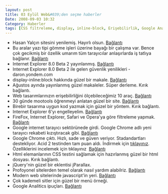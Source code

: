 ```yaml
---
layout: post
title: 03 Eylül Web&#039;den seçme haberler
Date: 2008-09-03 10:32
Category: Haberler
tags: [CSS filtreleme, display, inline-block, Erişebilirlik, Google Analytics, Google Chrome, internet explorer, internet explorer 6, jParallax, yazı tipi]
---
```


-   Hasan Yalçın sitesini yenilemiş. Hayırlı olsun. [Bağlantı][] 
-   Bu aralar yazı tipi gömme işleri üzerine bayağı bir çalışma var.
    Bence çok gecikmiş bir özellik umarım tüm tarayıcılar anlaşırlarda
    iş tatlıya bağlanır. [Bağlantı][1] 
-   Internet Explorer 8.0 Beta 2 yayınlanmış. [Bağlantı][2] 
-   Internet Explorer 8.0 Beta 2 ile gelen güvenlik yenilikleri -
    daron.yondem.com
-   display-inline:block hakkında güzel bir makale. [Bağlantı][4] 
-   Ağustos ayında yayınlanmış güzel makaleler. Süper derleme. Kırık bağlantı.
-   Web tasarımlarınızın erişebilirliğini ölçebileceğimiz 10 araç.
    [Bağlantı][6] 
-   30 günde mootools öğrenmeyi anlatan güzel bir site. [Bağlantı][7] 
-   Birebir tasarıma uygun kod yazmak için güzel bir yöntem.
    Kırık bağlantı.
-   Internet Explorer 6'yı engelleyelim. [Bağlantı][9] 
-   FireFox, Internet Explorer, Safari ve Opera'ya göre filtreleme
    yapmak. [Bağlantı][10]
-   Google internet tarayıcı sektörünede girdi. Google Chrome adlı yeni
    tarayıcı rekabeti kızıştıracak gibi. [Bağlantı][11] 
-   Google Chrome çıktı. Hızlı, sade ve güven veriyor. Stadandartları
    destekliyor. Acid 2 testinden tam puan aldı. İndirmek
    için [tıklayınız][]. Özelliklerini incelemek için tıklayınız
     [Bağlantı][13]
-   Html elemanlarının CSS testini sağlamak için hazırlanmış güzel bir
    html dosyası. Kırık bağlantı.
-   jQuery'nin güzel bir eklentisi jParallax.
-   Profoyonel sitelerden temel olarak nasıl yardım alabilriz.
    [Bağlantı][16] 
-   Modern web sitelerinde javascript'in yeri. [Bağlantı][17] 
-   Çok kademeli sitler için güzel bir menü örneği. 
-   Google Analitics ipuçları. [Bağlantı][19] 


  [Bağlantı]: http://www.hasanyalcin.com/tasarimcinin-el-cantasi-yenilendi/
    "Hasan Yalçın"
  [1]: http://www.webdirections.org/blog/the-return-of-font-embedding-to-the-web/
    "yazı tipi gömme"
  [2]: http://blogs.msdn.com/ie/archive/2008/08/27/internet-explorer-8-beta-2-now-available.aspx
    "ie 8 beta 2"
  [4]: http://www.search-this.com/2008/08/28/lets-all-get-inline-in-a-block-in-a-block/
    "inline-block"
  [6]: http://sixrevisions.com/web-standards/accessibility_testtools/
    "erişebilirlik"
  [7]: http://www.consideropen.com/blog/2008/08/30-days-of-mootools-12-tutorials-day-1-intro-to-the-library/
  [9]: http://css-tricks.com/ie-6-blocker-script/ "ie 6"
  [10]: http://www.nealgrosskopf.com/tech/thread.asp?pid=20 "filtreleme"
  [11]: http://www.google.com/googlebooks/chrome/ "Google Chrome"
  [tıklayınız]: http://dl.google.com/tag/s/appguid%3D%7B8A69D345-D564-463C-AFF1-A69D9E530F96%7D%26iid%3D%7B1B64D896-77F6-CE49-9924-B655FE0095AA%7D%26lang%3Dtr%26browser%3D3%26usagestats%3D1%26appname%3DGoogle%2520Chrome%26needsadmin%3Dfalse%26brand%3DCHMG%26appguid%3D%7B00058422-BABE-4310-9B8B-B8DEB5D0B68A%7D%26appname%3DChromeGears%26needsadmin%3Dfalse%26brand%3DCHMG/update2/installers/ChromeSetup.exe
    "Google Chrome indir"
  [13]: http://www.google.com/chrome/?hl=en "Google Chrome"
  [16]: http://www.smashingmagazine.com/2008/08/26/how-simple-web-design-helps-your-business/
    "yardım"
  [17]: http://www.webdesignerwall.com/general/javascript-in-modern-web-design/
    "javascript"
  [19]: http://www.webappers.com/2008/08/31/google-analytics-advanced-tips-and-tricks/
    "GooogleAnalitics ipuçları"
